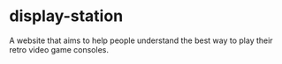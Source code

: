 # display-station
A website that aims to help people understand the best way to play their retro video game consoles.
